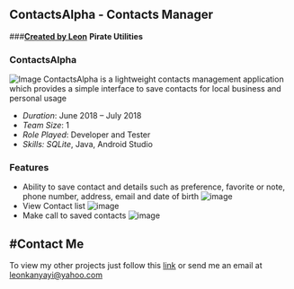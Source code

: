 ## ContactsAlpha - Contacts Manager
###[**Created by Leon**](https://bletomus.github.io/) **Pirate Utilities**

### ContactsAlpha
![Image](images/app_home.png)
ContactsAlpha is a lightweight contacts management application which provides a simple interface to save contacts for local business and personal usage

- _Duration_: June 2018 – July 2018
- _Team Size_: 1
- _Role Played_: Developer and Tester
- _Skills: SQLite_, Java, Android Studio

### Features
- Ability to save contact and details such as preference, favorite or note, phone number, address, email and date of birth
![image](images/saving_new_contact.png)
- View Contact list
![image](images/app_home.png)
- Make call to saved contacts
![image](images/making_a_call.png)
 
## #Contact Me
To view my other projects just follow this [link](https://bletomus.github.io/) or send me an email at leonkanyayi@yahoo.com

